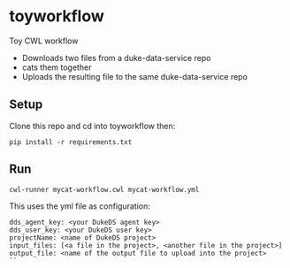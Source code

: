 # toyworkflow
Toy CWL workflow
* Downloads two files from a duke-data-service repo
* cats them together
* Uploads the resulting file to the same duke-data-service repo

## Setup
Clone this repo and cd into toyworkflow then:
```
pip install -r requirements.txt
```

## Run
```
cwl-runner mycat-workflow.cwl mycat-workflow.yml 
```

This uses the yml file as configuration:
```
dds_agent_key: <your DukeDS agent key>
dds_user_key: <your DukeDS user key>
projectName: <name of DukeDS project>
input_files: [<a file in the project>, <another file in the project>]
output_file: <name of the output file to upload into the project>
``


